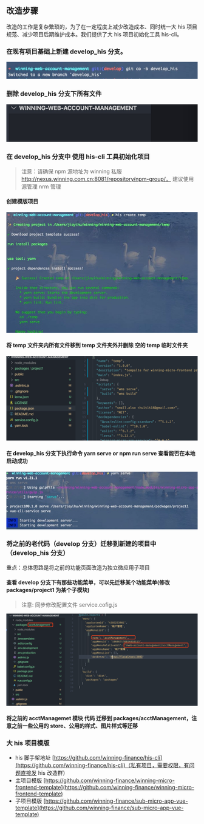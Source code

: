 ## 改造步骤

改造的工作是复杂繁琐的，为了在一定程度上减少改造成本、同时统一大 his 项目规范、减少项目后期维护成本。我们提供了大 his 项目初始化工具 his-cli。

### 在现有项目基础上新建 develop_his 分支。

![在现有项目基础上新建 develop_his 分支](../../assets/img/reform3.1.png)

### 删除 develop_his 分支下所有文件

![在现有项目基础上新建 develop_his 分支](../../assets/img/reform3.2.png)

### 在 develop_his 分支中 使用 his-cli 工具初始化项目

> 注意：请确保 npm 源地址为 winning 私服 http://nexus.winning.com.cn:8081/repository/npm-group/， 建议使用 源管理 nrm 管理

#### 创建模版项目

![创建模板项目](../../assets/img/reform3.3.1.png)

#### 将 temp 文件夹内所有文件移到 temp 文件夹外并删除 空的 temp 临时文件夹

![将 temp 文件夹内所有文件移到 temp 文件夹外并删除 空的 temp 临时文件夹](../../assets/img/reform3.3.2.png)

#### 在 develop_his 分支下执行命令 yarn serve or npm run serve 查看能否在本地启动成功

![在 develop_his 分支下执行命令 yarn serve or npm run serve 查看能否在本地启动成功](../../assets/img/reform3.3.3.png)

### 将之前的老代码（develop 分支）迁移到新建的项目中（develop_his 分支）

重点：总体思路是将之前的功能页面改造为独立微应用子项目

#### 查看 develop 分支下有那些功能菜单，可以先迁移某个功能菜单(修改 packages/project1 为某个子模块)

> 注意: 同步修改配置文件 service.cofig.js

![查看develop分支下有那些功能菜单，可以先迁移某个功能菜单(修改packages/project1 为某个子模块) ](../../assets/img/reform4.1.png)

#### 将之前的 acctManagemet 模块 代码 迁移到 packages/acctManagement，注意之前一些公用的 store、公用的样式、图片样式等迁移

### 大 his 项目模版

- his 脚手架地址 [https://github.com/winning-finance/his-cli](https://github.com/winning-finance/his-cli)（私有项目，需要权限，有问题直接发 his 改造群）
- 主项目模版 [https://github.com/winning-finance/winning-micro-frontend-template](https://github.com/winning-finance/winning-micro-frontend-template)
- 子项目模版 [https://github.com/winning-finance/sub-micro-app-vue-template](https://github.com/winning-finance/sub-micro-app-vue-template)
